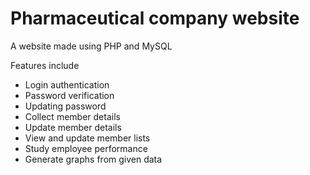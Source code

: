 # Pharmaceutical company website
A website made using PHP and MySQL

Features include 
* Login authentication
* Password verification
* Updating password
* Collect member details
* Update member details
* View and update member lists
* Study employee performance
* Generate graphs from given data
